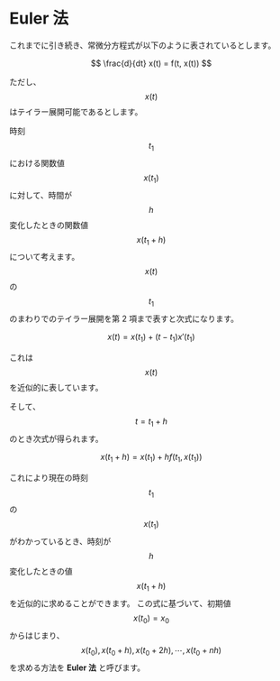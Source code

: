 # Euler 法

これまでに引き続き、常微分方程式が以下のように表されているとします。

$$
\frac{d}{dt} x(t) = f(t, x(t))
$$

ただし、$$x(t)$$ はテイラー展開可能であるとします。

時刻 $$t_1$$ における関数値 $$x(t_1)$$ に対して、時間が $$h$$ 変化したときの関数値 $$x(t_1 + h)$$ について考えます。
$$x(t)$$ の $$t_1$$ のまわりでのテイラー展開を第 2 項まで表すと次式になります。

$$
x(t) = x(t_1) +  (t - t_1) x'(t_1)
$$

これは $$x(t)$$ を近似的に表しています。

そして、$$t = t_1 + h$$ のとき次式が得られます。

$$
x(t_1 + h) = x(t_1) + h f(t_1, x(t_1))
$$

これにより現在の時刻 $$t_1$$ の $$x(t_1)$$ がわかっているとき、時刻が$$h$$変化したときの値$$x(t_1 + h)$$ を近似的に求めることができます。
この式に基づいて、初期値$$x(t_0) = x_0$$ からはじまり、 $$x(t_0), x(t_0 + h), x(t_0 + 2h), \cdots, x(t_0 + nh)$$を求める方法を **Euler 法** と呼びます。
